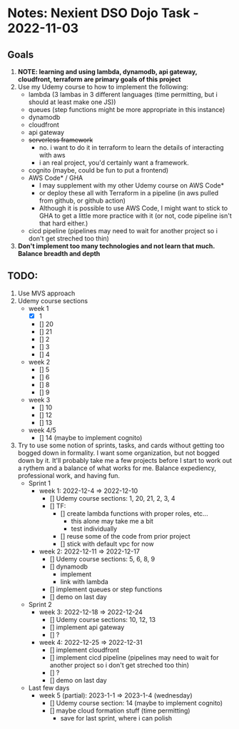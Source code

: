 # Notes: Nexient DSO Dojo Task - 2022-11-03

## Goals
1. **NOTE:  learning and using lambda, dynamodb, api gateway, cloudfront, terraform are primary goals of this project**
2. Use my Udemy course to how to implement the following:
    - lambda (3 lambas in 3 different languages (time permitting, but i should at least make one JS))
    - queues (step functions might be more appropriate in this instance)
    - dynamodb
    - cloudfront
    - api gateway
    - ~~serverless framework~~
        - no.  i want to do it in terraform to learn the details of interacting with aws
        - i an real project, you'd certainly want a framework.
    - cognito (maybe, could be fun to put a frontend)
    - AWS Code* / GHA
        - I may supplement with my other Udemy course on AWS Code*
        - or deploy these all with Terraform in a pipeline (in aws pulled from github, or github action)
        - Although it is possible to use AWS Code, I might want to stick to GHA to get a little more practice with it (or not, code pipeline isn't that hard either.)
    - cicd pipeline (pipelines may need to wait for another project so i don't get streched too thin)
3. **Don't implement too many technologies and not learn that much.  Balance breadth and depth**

## TODO:
1. Use MVS approach
2. Udemy course sections
    - week 1
        - [x] 1
        - [] 20
        - [] 21
        - [] 2
        - [] 3
        - [] 4
    - week 2
        - [] 5
        - [] 6
        - [] 8
        - [] 9
    - week 3
        - [] 10
        - [] 12
        - [] 13
    - week 4/5
        - [] 14 (maybe to implement cognito)
3. Try to use some notion of sprints, tasks, and cards without getting too bogged down in formality.  I want some organization, but not bogged down by it.  It'll probably take me a few projects before I start to work out a rythem and a balance of what works for me.  Balance expediency, professional work, and having fun.
    - Sprint 1
        - week 1: 2022-12-4 => 2022-12-10
            - [] Udemy course sections: 1, 20, 21, 2, 3, 4
            - [] TF: 
                - [] create lambda functions with proper roles, etc...
                    - this alone may take me a bit
                    - test individually
                - [] reuse some of the code from prior project
                - [] stick with default vpc for now
        - week 2: 2022-12-11 => 2022-12-17
            - [] Udemy course sections: 5, 6, 8, 9
            - [] dynamodb
                - implement
                - link with lambda
            - [] implement queues or step functions
            - [] demo on last day
    - Sprint 2
        - week 3: 2022-12-18 => 2022-12-24
            - [] Udemy course sections: 10, 12, 13
            - [] implement api gateway
            - [] ?
        - week 4: 2022-12-25 => 2022-12-31
            - [] implement cloudfront
            - [] implement cicd pipeline (pipelines may need to wait for another project so i don't get streched too thin)
            - [] ?
            - [] demo on last day
    - Last few days        
        - week 5 (partial): 2023-1-1 => 2023-1-4 (wednesday)
            - [] Udemy course section: 14 (maybe to implement cognito)
            - [] maybe cloud formation stuff (time permitting)
                - save for last sprint, where i can polish  
